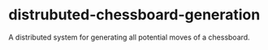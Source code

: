 # distrubuted-chessboard-generation
A distributed system for generating all potential moves of a chessboard.
